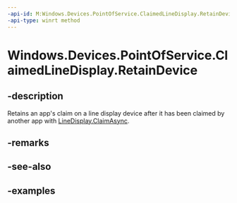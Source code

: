 ```yaml
---
-api-id: M:Windows.Devices.PointOfService.ClaimedLineDisplay.RetainDevice
-api-type: winrt method
---
```


<!-- Method syntax.
public void ClaimedLineDisplay.RetainDevice()
-->

# Windows.Devices.PointOfService.ClaimedLineDisplay.RetainDevice


## -description

Retains an app's claim on a line display device after it has been claimed by another app with [LineDisplay.ClaimAsync](linedisplay_claimasync_1760840245.md).

## -remarks

## -see-also

## -examples

